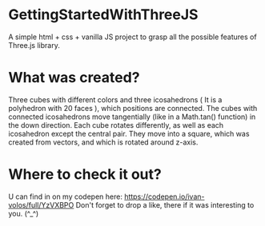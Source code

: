 # GettingStartedWithThreeJS
A simple html + css + vanilla JS project to grasp all the possible features of Three.js library.

# What was created?
Three cubes with different colors and three icosahedrons ( It is a polyhedron with 20 faces ), which positions are connected. The cubes with connected icosahedrons move tangentially (like in a Math.tan() function) in the down direction. Each cube rotates differently, as well as each icosahedron except the central pair.
They move into a square, which was created from vectors, and which is rotated around z-axis.

# Where to check it out?
U can find in on my codepen here:
https://codepen.io/ivan-volos/full/YzVXBPO
Don't forget to drop a like, there if it was interesting to you. (^_^)
